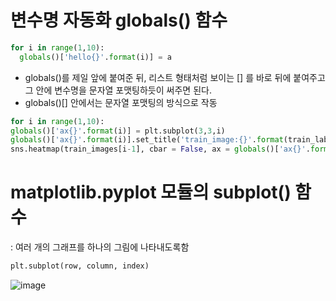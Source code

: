 # 변수명 자동화 globals() 함수  
```python
for i in range(1,10):
  globals()['hello{}'.format(i)] = a
```  

- globals()를 제일 앞에 붙여준 뒤, 리스트 형태처럼 보이는 [] 를 바로 뒤에 붙여주고 그 안에 변수명을 문자열 포맷팅하듯이 써주면 된다.  
- globals()[] 안에서는 문자열 포맷팅의 방식으로 작동  

```python
for i in range(1,10):
globals()['ax{}'.format(i)] = plt.subplot(3,3,i)
globals()['ax{}'.format(i)].set_title('train_image:{}'.format(train_labels[i-1]))
sns.heatmap(train_images[i-1], cbar = False, ax = globals()['ax{}'.format(i)])
```  

# matplotlib.pyplot 모듈의 subplot() 함수  
: 여러 개의 그래프를 하나의 그림에 나타내도록함  

```python
plt.subplot(row, column, index)
```  
![image](https://user-images.githubusercontent.com/82145878/179509837-dc548db3-c5c1-4f47-b5b3-ab3fbfd33fed.png)  

